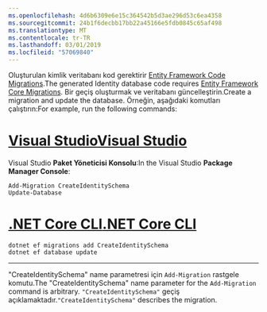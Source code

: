 ```yaml
---
ms.openlocfilehash: 4d6b6309e6e15c364542b5d3ae296d53c6ea4358
ms.sourcegitcommit: 24b1f6decbb17bb22a45166e5fdb0845c65af498
ms.translationtype: MT
ms.contentlocale: tr-TR
ms.lasthandoff: 03/01/2019
ms.locfileid: "57069840"
---
```

<span data-ttu-id="9a9c4-101">Oluşturulan kimlik veritabanı kod gerektirir [Entity Framework Code Migrations](/ef/core/managing-schemas/migrations/).</span><span class="sxs-lookup"><span data-stu-id="9a9c4-101">The generated Identity database code requires [Entity Framework Core Migrations](/ef/core/managing-schemas/migrations/).</span></span> <span data-ttu-id="9a9c4-102">Bir geçiş oluşturmak ve veritabanı güncelleştirin.</span><span class="sxs-lookup"><span data-stu-id="9a9c4-102">Create a migration and update the database.</span></span> <span data-ttu-id="9a9c4-103">Örneğin, aşağıdaki komutları çalıştırın:</span><span class="sxs-lookup"><span data-stu-id="9a9c4-103">For example, run the following commands:</span></span>

# <a name="visual-studiotabvisual-studio"></a>[<span data-ttu-id="9a9c4-104">Visual Studio</span><span class="sxs-lookup"><span data-stu-id="9a9c4-104">Visual Studio</span></span>](#tab/visual-studio)

<span data-ttu-id="9a9c4-105">Visual Studio **Paket Yöneticisi Konsolu**:</span><span class="sxs-lookup"><span data-stu-id="9a9c4-105">In the Visual Studio **Package Manager Console**:</span></span>

```PMC
Add-Migration CreateIdentitySchema
Update-Database
```

# <a name="net-core-clitabnetcore-cli"></a>[<span data-ttu-id="9a9c4-106">.NET Core CLI</span><span class="sxs-lookup"><span data-stu-id="9a9c4-106">.NET Core CLI</span></span>](#tab/netcore-cli)

```cli
dotnet ef migrations add CreateIdentitySchema
dotnet ef database update
```

------

<span data-ttu-id="9a9c4-107">"CreateIdentitySchema" name parametresi için `Add-Migration` rastgele komutu.</span><span class="sxs-lookup"><span data-stu-id="9a9c4-107">The "CreateIdentitySchema" name parameter for the `Add-Migration` command is arbitrary.</span></span> <span data-ttu-id="9a9c4-108">`"CreateIdentitySchema"` geçiş açıklamaktadır.</span><span class="sxs-lookup"><span data-stu-id="9a9c4-108">`"CreateIdentitySchema"` describes the migration.</span></span>
